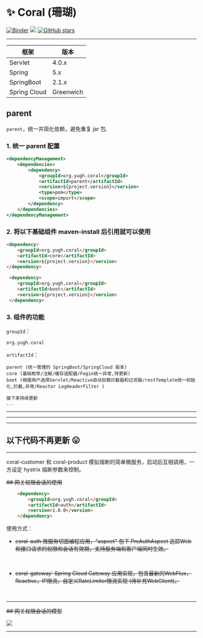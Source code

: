 # :sparkles: Coral (珊瑚) 

[![Binder](https://mybinder.org/badge_logo.svg)](https://mybinder.org/v2/gh/yugenhai108/coral/master)
![](https://img.shields.io/badge/build-success-green.svg) [![GitHub stars](https://img.shields.io/github/stars/yugenhai108/coral)](https://github.com/yugenhai108/coral/stargazers)

------

| 框架         | 版本      |
| ------------ | --------- |
| Servlet      | 4.0.x     |
| Spring       | 5.x       |
| SpringBoot   | 2.1.x     |
| Spring Cloud | Greenwich |


## parent
`parent`，统一并简化依赖，避免重复 jar 包.

### 1. 统一 parent 配置
```xml
<dependencyManagement>
    <dependencies>
        <dependency>
            <groupId>org.yugh.coral</groupId>
            <artifactId>parent</artifactId>
            <version>${project.version}</version>
            <type>pom</type>
            <scope>import</scope>
        </dependency>
    </dependencies>
</dependencyManagement>
```

### 2. 将以下基础组件 maven-install 后引用就可以使用

```html
<dependency>
    <groupId>org.yugh.coral</groupId>
    <artifactId>core</artifactId>
    <version>${project.version}</version>
</dependency>

 <dependency>
    <groupId>org.yugh.coral</groupId>
    <artifactId>boot</artifactId>
    <version>${project.version}</version>
 </dependency>

```

### 3. 组件的功能
`groupId`：
```text
org.yugh.coral
```

`artifactId`：
```text
parent (统一管理的 SpringBoot/SpringCloud 版本)
core (基础枚举/注解/缓存适配器/Fegin统一异常,待更新)
boot (根据用户选择Servlet/Reactive自动加载拦截器和过滤器/restTemplate统一初始化,拦截,异常/Reactor LogHeaderFilter )

接下来持续更新
...

```

------
------
------

## 以下代码不再更新 :stuck_out_tongue:

***

coral-customer 和 coral-product 模拟熔断的简单微服务，启动后互相调用，一方设定 hystrix 熔断参数来控制。

~~## 网关权限会话的使用~~
```html
    <dependency>
        <groupId>org.yugh.coral</groupId>
        <artifactId>auth</artifactId>
        <version>1.0.0</version>
    </dependency>
```
使用方式：

* ~~coral-auth 微服务切面编程应用，"aspect" 包下 PreAuthAspect 追踪Web和接口请求的权限和会话有效期，支持服务端和客户端同时生效。~~
</br>

* ~~coral-gateway` Spring Cloud Gateway 应用实现，包含最新的WebFlux，Reactive，IP限流，自定义RateLimiter限流实现 (待补充WebClient)。~~
</br>

***

~~## 网关权限会话的模型~~

![](https://github.com/yugenhai108/coral/blob/master/about/gateway-sso.png)
</br>
***
